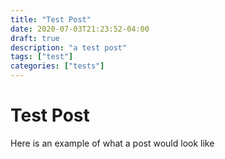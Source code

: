 ```yaml
---
title: "Test Post"
date: 2020-07-03T21:23:52-04:00
draft: true
description: "a test post"
tags: ["test"]
categories: ["tests"]
---
```

# Test Post
Here is an example of what a post would look like
